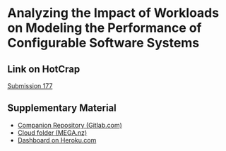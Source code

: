 # Analyzing the Impact of Workloads on Modeling the Performance of Configurable Software Systems


## Link on HotCrap
[Submission 177](https://icse2023.hotcrp.com/paper/177?cap=hcav177EAfqHueeGXAYabzFNeiaamAB)

## Supplementary Material

* [Companion Repository (Gitlab.com)](https://gitlab.com/icse2023/submission_177/)
* [Cloud folder (MEGA.nz)](https://mega.nz/folder/8JQxEQAJ#vIWWpDpLkmVCi9RW711ByA)
* [Dashboard on Heroku.com](https://workload-performance.heropkuapp.com/)
